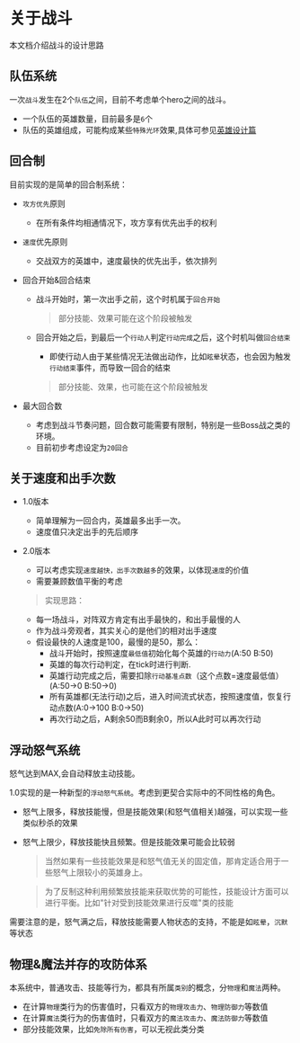 # 关于战斗

本文档介绍战斗的设计思路

## 队伍系统

一次`战斗`发生在2个`队伍`之间，目前不考虑单个hero之间的战斗。

- 一个队伍的英雄数量，目前最多是`6`个
- 队伍的英雄组成，可能构成某些`特殊光环`效果,具体可参见[英雄设计篇](./hero.md)

## 回合制

目前实现的是简单的回合制系统：

- `攻方优先`原则
    - 在所有条件均相通情况下，攻方享有优先出手的权利
- `速度`优先原则
    - 交战双方的英雄中，速度最快的优先出手，依次排列
- 回合开始&回合结束
    - 战斗开始时，第一次出手之前，这个时机属于`回合开始`

        >部分技能、效果可能在这个阶段被触发

    - 回合开始之后，到最后一个`行动人`判定`行动完成`之后，这个时机叫做`回合结束`
        - 即使行动人由于某些情况无法做出动作，比如`眩晕`状态，也会因为触发`行动结束`事件，而导致一回合的结束

        >部分技能、效果，也可能在这个阶段被触发

- 最大回合数
    - 考虑到战斗节奏问题，回合数可能需要有限制，特别是一些Boss战之类的环境。
    - 目前初步考虑设定为`20回合`

## 关于速度和出手次数

- 1.0版本
    - 简单理解为一回合内，英雄最多出手一次。
    - 速度值只决定出手的先后顺序
- 2.0版本
    - 可以考虑实现`速度越快，出手次数越多`的效果，以体现`速度`的价值
    - 需要兼顾数值平衡的考虑

    > 实现思路：
     - 每一场战斗，对阵双方肯定有出手最快的，和出手最慢的人
     - 作为战斗旁观者，其实关心的是他们的相对出手速度
     - 假设最快的人速度是100，最慢的是50，那么：
        - 战斗开始时，按照速度`最低值`初始化每个英雄的`行动力`(A:50 B:50)
        - 英雄的每次行动判定，在tick时进行判断.
        - 英雄行动完成之后，需要扣除`行动基准点数`（这个点数=速度最低值）(A:50->0  B:50->0)
        - 所有英雄都(无法行动)之后，进入时间流式状态，按照速度值，恢复行动点数(A:0->100 B:0->50)
        - 再次行动之后，A剩余50而B剩余0，所以A此时可以再次行动

## 浮动怒气系统

怒气达到MAX,会自动释放主动技能。

1.0实现的是一种新型的`浮动怒气系统`。考虑到更契合实际中的不同性格的角色。

- 怒气上限多，释放技能慢，但是技能效果(和怒气值相关)越强，可以实现一些类似秒杀的效果
- 怒气上限少，释放技能快且频繁。但是技能效果可能会比较弱

    > 当然如果有一些技能效果是和怒气值无关的固定值，那肯定适合用于一些怒气上限较小的英雄身上。

    > 为了反制这种利用频繁放技能来获取优势的可能性，技能设计方面可以进行平衡。比如"针对受到技能效果进行反噬"类的技能

需要注意的是，怒气满之后，释放技能需要人物状态的支持，不能是如`眩晕`，`沉默`等状态

## 物理&魔法并存的攻防体系
本系统中，普通攻击、技能等行为，都具有所属`类别`的概念，分`物理`和`魔法`两种。

- 在计算`物理`类行为的伤害值时，只看双方的`物理攻击力`、`物理防御力`等数值
- 在计算`魔法`类行为的伤害值时，只看双方的`魔法攻击力`、`魔法防御力`等数值
- 部分技能效果，比如`免除所有伤害`，可以无视此类分类
